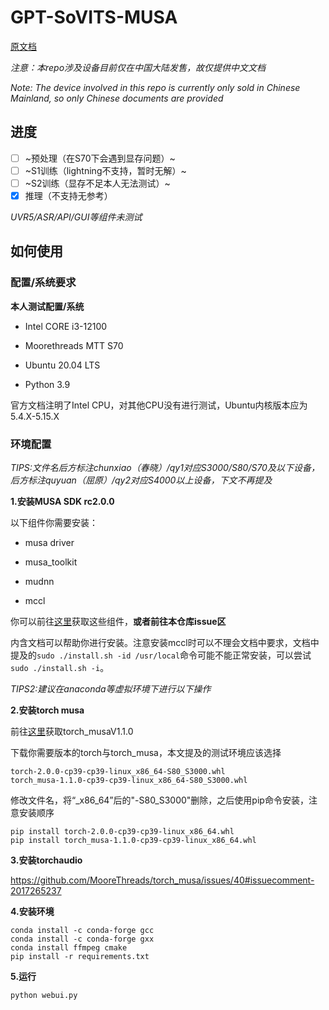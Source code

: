 # GPT-SoVITS-MUSA

[原文档](./README_ori.md)

*注意：本repo涉及设备目前仅在中国大陆发售，故仅提供中文文档*

*Note: The device involved in this repo is currently only sold in Chinese Mainland, so only Chinese documents are provided*

## 进度

- [ ] ~预处理（在S70下会遇到显存问题）~
- [ ] ~S1训练（lightning不支持，暂时无解）~
- [ ] ~S2训练（显存不足本人无法测试）~
- [x] 推理（不支持无参考）

*UVR5/ASR/API/GUI等组件未测试*

## 如何使用

### 配置/系统要求

**本人测试配置/系统**
 
 - Intel CORE i3-12100
 
 - Moorethreads MTT S70

 - Ubuntu 20.04 LTS
 
 - Python 3.9
 
官方文档注明了Intel CPU，对其他CPU没有进行测试，Ubuntu内核版本应为5.4.X-5.15.X

### 环境配置

*TIPS:文件名后方标注chunxiao（春晓）/qy1对应S3000/S80/S70及以下设备，后方标注quyuan（屈原）/qy2对应S4000以上设备，下文不再提及*

**1.安装MUSA SDK rc2.0.0**

以下组件你需要安装：

 - musa driver
 
 - musa_toolkit
 
 - mudnn
 
 - mccl
 
你可以前往[这里](https://developer.mthreads.com/sdk/download/musa?equipment=&os=Ubuntu&driverVersion=&version=)获取这些组件，**或者前往本仓库issue区**

内含文档可以帮助你进行安装。注意安装mccl时可以不理会文档中要求，文档中提及的`sudo ./install.sh -id /usr/local`命令可能不能正常安装，可以尝试`sudo ./install.sh -i`。

*TIPS2:建议在anaconda等虚拟环境下进行以下操作*

**2.安装torch musa**

前往[这里](https://github.com/MooreThreads/torch_musa/releases/tag/v1.1.0)获取torch_musaV1.1.0

下载你需要版本的torch与torch_musa，本文提及的测试环境应该选择

```
torch-2.0.0-cp39-cp39-linux_x86_64-S80_S3000.whl
torch_musa-1.1.0-cp39-cp39-linux_x86_64-S80_S3000.whl
```

修改文件名，将“_x86_64”后的"-S80_S3000"删除，之后使用pip命令安装，注意安装顺序

```
pip install torch-2.0.0-cp39-cp39-linux_x86_64.whl
pip install torch_musa-1.1.0-cp39-cp39-linux_x86_64.whl
```

**3.安装torchaudio**

https://github.com/MooreThreads/torch_musa/issues/40#issuecomment-2017265237

**4.安装环境**

```
conda install -c conda-forge gcc
conda install -c conda-forge gxx
conda install ffmpeg cmake
pip install -r requirements.txt
```

**5.运行**

```
python webui.py
```

